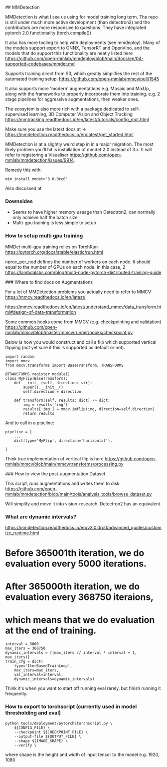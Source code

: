 ## MMDetection

MMDetection is what I see us using for model training long term. The repo is still under much more active development (than detectron2)
and the contributors are more responsive to questions. They have integrated pytorch 2.0 functionality (torch.compile())

It also has more tooling to help with deployments (see mmdeploy). Many of the models support export to ONNX, 
TensorRT and OpenVino, and the models that do support this functionality are neatly listed here 
<https://github.com/open-mmlab/mmdeploy/blob/main/docs/en/04-supported-codebases/mmdet.md>

Supports training direct from S3, which greatly simplifies the rest of the automated training setup. 
<https://github.com/open-mmlab/mmcv/pull/1545>

It also supports more 'modern' augmentations e.g. Mosaic and MixUp, along with the frameworks to properly 
incorporate them into training, e.g. 2 stage pipelines for aggressive augmentations, then weaker ones. 

The ecosytem is also more rich with a package dedicated to self-supervised learning, 3D Computer Vision and Object Tracking 
<https://mmtracking.readthedocs.io/en/latest/tutorials/config_mot.html>

Make sure you use the latest docs at -> https://mmdetection.readthedocs.io/en/latest/get_started.html

MMDetection is at a slightly weird step in in a major migration. The most likely problem you'll hit is installation of mmdet 2.X 
instead of 3.x. It will refer to registering a Visualiser https://github.com/open-mmlab/mmdetection/issues/9914.

Remedy this with: 
```
mim install mmdet>'3.0.0rc0'
```

Also discussed at 

### Downsides 
* Seems to have higher memory useage than Detectron2, can normally only achieve half the batch size
* Multi-gpu training is less simple to setup 

### How to setup multi gpu training 

MMDet multi-gpu training relies on TorchRun https://pytorch.org/docs/stable/elastic/run.html

nproc_per_nod defines the number of workers on each node. It should equal to the number of GPUs on each node. In this case, 2
https://lambdalabs.com/blog/multi-node-pytorch-distributed-training-guide


### Where to find docs on Augmentations

For a lot of MMDetection problems you actually need to refer to MMCV 
https://mmcv.readthedocs.io/en/latest/

https://mmcv.readthedocs.io/en/latest/understand_mmcv/data_transform.html#design-of-data-transformation

Some common hooks come from MMCV (e.g. checkpointing and validation)
<https://github.com/open-mmlab/mmcv/blob/master/mmcv/runner/hooks/checkpoint.py>

Below is how you would construct and call a  flip which supported vertical flipping (not yet sure if this 
is supported as default or not).
```
import random
import mmcv
from mmcv.transforms import BaseTransform, TRANSFORMS

@TRANSFORMS.register_module()
class MyFlip(BaseTransform):
    def __init__(self, direction: str):
        super().__init__()
        self.direction = direction

    def transform(self, results: dict) -> dict:
        img = results['img']
        results['img'] = mmcv.imflip(img, direction=self.direction)
        return results
```
And to call in a pipeline:

```
pipeline = [
    ...
    dict(type='MyFlip', direction='horizontal'),
    ...
]
```

Think true implementation of vertical flip is here <https://github.com/open-mmlab/mmcv/blob/main/mmcv/transforms/processing.py>

### How to view the post-augmentation Dataset

This script, runs augmentations and writes them to disk.
<https://github.com/open-mmlab/mmdetection/blob/main/tools/analysis_tools/browse_dataset.py>

Will simplify and move it into vision-research. Detectron2 has an equivalent. 

### What are dynamic intervals? 

<https://mmdetection.readthedocs.io/en/v3.0.0rc0/advanced_guides/customize_runtime.html>

# Before 365001th iteration, we do evaluation every 5000 iterations.
# After 365000th iteration, we do evaluation every 368750 iteraions,
# which means that we do evaluation at the end of training.
```
interval = 5000
max_iters = 368750
dynamic_intervals = [(max_iters // interval * interval + 1, max_iters)]
train_cfg = dict(
    type='IterBasedTrainLoop',
    max_iters=max_iters,
    val_interval=interval,
    dynamic_intervals=dynamic_intervals)
```

Think it's when you want to start off running eval rarely, but finish running it frequently.

### How to export to torchscript (currently used in model thresholding and eval)

```
python tools/deployment/pytorch2torchscript.py \
    ${CONFIG_FILE} \
    --checkpoint ${CHECKPOINT_FILE} \
    --output-file ${OUTPUT_FILE} \
    --shape ${IMAGE_SHAPE} \
    --verify \
```
where shape is the height and width of input tensor to the model e.g. 1920, 1080
